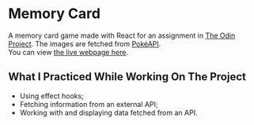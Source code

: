 # Memory Card

A memory card game made with React for an assignment in [The Odin Project](https://www.theodinproject.com/lessons/node-path-react-new-memory-card). The images are fetched from [PokéAPI](https://pokeapi.co/).<br>You can view [the live webpage here](https://lukatsanava-memory-card.netlify.app/).

## What I Practiced While Working On The Project
- Using effect hooks;
- Fetching information from an external API;
- Working with and displaying data fetched from an API.